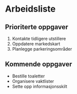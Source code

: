 # Arbeidsliste

## Prioriterte oppgaver
1. Kontakte tidligere utstillere
2. Oppdatere markedskart
3. Planlegge parkeringsområder

## Kommende oppgaver
- Bestille toaletter
- Organisere vaktlister
- Sette opp informasjonsskilt
